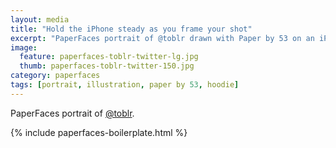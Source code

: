 ```yaml
---
layout: media
title: "Hold the iPhone steady as you frame your shot"
excerpt: "PaperFaces portrait of @toblr drawn with Paper by 53 on an iPad."
image: 
  feature: paperfaces-toblr-twitter-lg.jpg
  thumb: paperfaces-toblr-twitter-150.jpg
category: paperfaces
tags: [portrait, illustration, paper by 53, hoodie]
---
```


PaperFaces portrait of [@toblr](http://twitter.com/toblr).

{% include paperfaces-boilerplate.html %}